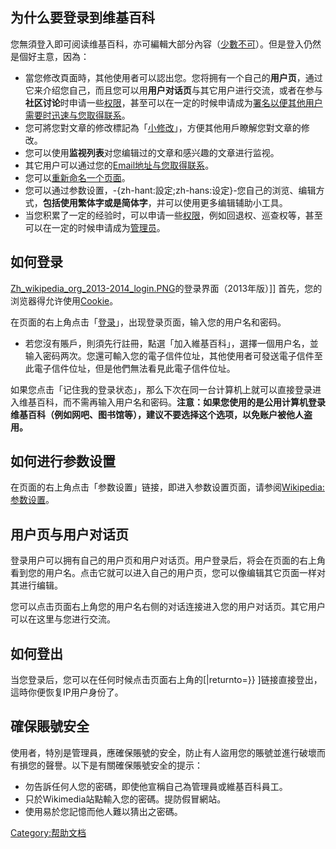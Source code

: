 ## 为什么要登录到维基百科

您無須登入即可阅读维基百科，亦可編輯大部分內容（[少數不可](https://zh.wikipedia.org/wiki/Wikipedia:保護方針 "wikilink")）。但是登入仍然是個好主意，因為：

  - 當您修改頁面時，其他使用者可以認出您。您将拥有一个自己的**用户页**，通过它来介绍您自己，而且您可以用**用户对话页**与其它用户进行交流，或者在参与**社区讨论**时申请一些[权限](https://zh.wikipedia.org/wiki/Wikipedia:权限申请 "wikilink")，甚至可以在一定的时候申请成为[署名以便其他用户需要时迅速与您取得联系](https://zh.wikipedia.org/wiki/Wikipedia:在讨论页上签名 "wikilink")。
  - 您可將您對文章的修改標記為「[小修改](https://zh.wikipedia.org/wiki/Help:小修改 "wikilink")」，方便其他用戶瞭解您對文章的修改。
  - 您可以使用**监视列表**对您编辑过的文章和感兴趣的文章进行监视。
  - 其它用户可以通过您的[Email地址与您取得联系](../Page/Email.md "wikilink")。
  - 您可以[重新命名一个页面](https://zh.wikipedia.org/wiki/Help:如何重新命名一个页面 "wikilink")。
  - 您可以通过参数设置，-{zh-hant:設定;zh-hans:设定}-您自己的浏览、编辑方式，**包括使用繁体字或是简体字**，并可以使用更多编辑辅助小工具。
  - 当您积累了一定的经验时，可以申请一些[权限](https://zh.wikipedia.org/wiki/Wikipedia:权限申请 "wikilink")，例如回退权、巡查权等，甚至可以在一定的时候申请成为[管理员](https://zh.wikipedia.org/wiki/Wikipedia:管理员 "wikilink")。

## 如何登录

[Zh_wikipedia_org_2013-2014_login.PNG](https://zh.wikipedia.org/wiki/File:Zh_wikipedia_org_2013-2014_login.PNG "fig:Zh_wikipedia_org_2013-2014_login.PNG")的登录界面（2013年版）\]\]
首先，您的浏览器得允许使用[Cookie](../Page/Cookie.md "wikilink")。

在页面的右上角点击「[登录](../Page/Special:Userlogin.md "wikilink")」，出现登录页面，输入您的用户名和密码。

  - 若您沒有賬戶，則須先行註冊，點選「加入維基百科」，選擇一個用户名，並输入密码两次。您還可輸入您的電子信件位址，其他使用者可發送電子信件至此電子信件位址，但是他們無法看見此電子信件位址。

如果您点击「记住我的登录状态」，那么下次在同一台计算机上就可以直接登录进入维基百科，而不需再输入用户名和密码。**注意：如果您使用的是公用计算机登录维基百科（例如网吧、图书馆等），建议不要选择这个选项，以免账户被他人盗用。**

## 如何进行参数设置

在页面的右上角点击「参数设置」链接，即进入参数设置页面，请参阅[Wikipedia:参数设置](https://zh.wikipedia.org/wiki/Wikipedia:参数设置 "wikilink")。

## 用户页与用户对话页

登录用户可以拥有自己的用户页和用户对话页。用户登录后，将会在页面的右上角看到您的用户名。点击它就可以进入自己的用户页，您可以像编辑其它页面一样对其进行编辑。

您可以点击页面右上角您的用户名右侧的对话连接进入您的用户对话页。其它用户可以在这里与您进行交流。

## 如何登出

当您登录后，您可以在任何时候点击页面右上角的<span title="{{int:tooltip-pt-logout}}"><span class="plainlinks">\[|returnto=}}
\]</span></span>链接直接登出，這時你便恢复IP用户身份了。

## 確保賬號安全

使用者，特別是管理員，應確保賬號的安全，防止有人盜用您的賬號並進行破壞而有損您的聲譽。以下是有關確保賬號安全的提示：

  - 勿告訴任何人您的密碼，即使他宣稱自己為管理員或維基百科員工。
  - 只於Wikimedia站點輸入您的密碼。提防假冒網站。
  - 使用易於您記憶而他人難以猜出之密碼。

[Category:帮助文档](https://zh.wikipedia.org/wiki/Category:帮助文档 "wikilink")